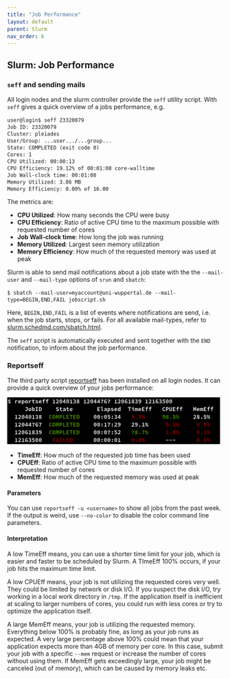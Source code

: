 ```yaml
---
title: "Job Performance"
layout: default
parent: Slurm
nav_order: 6
---
```


## Slurm: Job Performance

### `seff` and sending mails
All login nodes and the slurm controller provide the `seff` utility script.
With `seff` gives a quick overview of a jobs performance, e.g.

```
user@login$ seff 23320079
Job ID: 23320079
Cluster: pleiades
User/Group: ...user.../...group...
State: COMPLETED (exit code 0)
Cores: 1
CPU Utilized: 00:00:13
CPU Efficiency: 19.12% of 00:01:08 core-walltime
Job Wall-clock time: 00:01:08
Memory Utilized: 3.86 MB
Memory Efficiency: 0.00% of 16.00 
```

The metrics are:
* **CPU Utilized**: How many seconds the CPU were busy
* **CPU Efficiency**: Ratio of active CPU time to the maximum possible with requested number of cores
* **Job Wall-clock time**: How long the job was running
* **Memory Utilized**: Largest seen memory utilization
* **Memory Efficiency**: How much of the requested memory was used at peak

Slurm is able to send mail notifications about a job state with the the `--mail-user` and `--mail-type` options of `srun` and `sbatch`:
```
$ sbatch --mail-user=myaccount@uni-wuppertal.de --mail-type=BEGIN,END,FAIL jobscript.sh
```
Here, `BEGIN,END,FAIL` is a list of events where notifications are send, i.e. when the job starts, stops, or fails.
For all available mail-types, refer to [slurm.schedmd.com/sbatch.html](https://slurm.schedmd.com/sbatch.html#OPT_mail-type).

The `seff` script is automatically executed and sent together with the `END` notification, to inform about the job performance.


### Reportseff
The third party script [reportseff](https://github.com/troycomi/reportseff) has been installed on all login nodes.
It can provide a quick overview of your jobs performance:

[![reportseff example report](../assets/img/reportseff.png)](../assets/img/reportseff.png)

* **TimeEff**: How much of the requested job time has been used
* **CPUEff**: Ratio of active CPU time to the maximum possible with requested number of cores
* **MemEff**: How much of the requested memory was used at peak

#### Parameters
You can use `reportseff -u <username>` to show all jobs from the past week.
If the output is weird, use `--no-color` to disable the color command line parameters.

#### Interpretation
A low TimeEff means, you can use a shorter time limit for your job, which is easier and faster to be scheduled by Slurm.
A TImeEff 100% occurs, if your job hits the maximum time limit.

A low CPUEff means, your job is not utilizing the requested cores very well.
They could be limited by network or disk I/O.
If you suspect the disk I/O, try working in a local work directory in `/tmp`.
If the application itself is inefficient at scaling to larger numbers of cores, you could run with less cores or try to optimize the application itself.

A large MemEff means, your job is utilizing the requested memory.
Everything below 100% is probably fine, as long as your job runs as expected.
A very large percentage above 100% could mean that your application expects more than 4GB of memory per core.
In this case, submit your job with a specific `--mem` request or increase the number of cores without using them.
If MemEff gets exceedingly large, your job might be canceled (out of memory), which can be caused by memory leaks etc.

